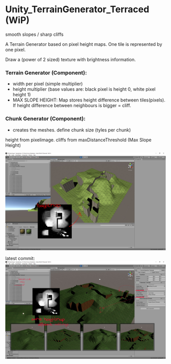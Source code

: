 # Unity_TerrainGenerator_Terraced (WiP)
smooth slopes / sharp cliffs

A Terrain Generator based on pixel height maps. One tile is represented by one pixel.

Draw a (power of 2 sized) texture with brightness information. 
### Terrain Generator (Component):
- width per pixel (simple multiplier)
- height multiplier (base values are: black pixel is height 0, white pixel height 1)
- MAX SLOPE HEIGHT: Map stores height difference between tiles(pixels). If height difference between neighbours is bigger = cliff.
    
### Chunk Generator (Component):
- creates the meshes. define chunk size (tyles per chunk)

height from pixelimage.
cliffs from maxDistanceThreshold (Max Slope Height)




![alt text](https://github.com/mechaniac/Unity_TerrainGenerator_Terraced/blob/master/documentation/Screenshot_02.jpg?raw=true)

latest commit:
![alt text](https://github.com/mechaniac/Unity_TerrainGenerator_Terraced/blob/master/documentation/Screenshot_03.jpg?raw=true)
